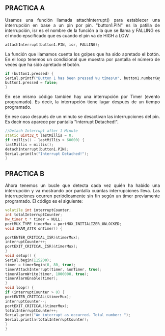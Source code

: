 ## PRACTICA A
<div align="justify">

Usamos una función llamada attachInterrupt() para establecer una interrupción en base a un pin por pin. "button1.PIN" es la patilla de interrupción, isr es el nombre de la función a la que se llama y FALLING es el modo epscificado que es cuando el pin va de HIGH a LOW.
```cpp
attachInterrupt(button1.PIN, isr, FALLING);
```
La función que llamamos cuenta los golpes que ha sido apretado el botón. En el loop tenemos un condicional que muestra por pantalla el número de veces que ha sido apretado el botón.
```cpp
if (button1.pressed) {
Serial.printf("Button 1 has been pressed %u times\n", button1.numberKeyPresses);
button1.pressed = false;
}
```

En ese mismo código también hay una interrupción por Timer (evento programado). Es decir, la interrupción tiene lugar después de un tiempo programado.

En ese caso después de un minuto se desactivan las interrupciones del pin. Es decir nos aparece por pantalla "Interrupt Detached!".
```cpp
//Detach Interrupt after 1 Minute
static uint32_t lastMillis = 0;
if (millis() - lastMillis > 60000) {
lastMillis = millis();
detachInterrupt(button1.PIN);
Serial.println("Interrupt Detached!");
}
```


<div>

## PRACTICA B

Ahora tenemos un bucle que detecta cada vez quién ha habido una interrupción y va mostrando por pantalla cuántas interrupciones lleva. Las interrupciones ocurren periódicamente sin fin según un timer previamente programado. El código es el siguiente:

```cpp
volatile int interruptCounter;
int totalInterruptCounter;
hw_timer_t * timer = NULL;
portMUX_TYPE timerMux = portMUX_INITIALIZER_UNLOCKED;
void IRAM_ATTR onTimer() {

portENTER_CRITICAL_ISR(&timerMux);
interruptCounter++;
portEXIT_CRITICAL_ISR(&timerMux);
}
void setup() {
Serial.begin(115200);
timer = timerBegin(0, 80, true);
timerAttachInterrupt(timer, &onTimer, true);
timerAlarmWrite(timer, 1000000, true);
timerAlarmEnable(timer);
}
void loop() {
if (interruptCounter > 0) {
portENTER_CRITICAL(&timerMux);
interruptCounter--;
portEXIT_CRITICAL(&timerMux);
totalInterruptCounter++;
Serial.print("An interrupt as occurred. Total number: ");
Serial.println(totalInterruptCounter);
}
}
```
